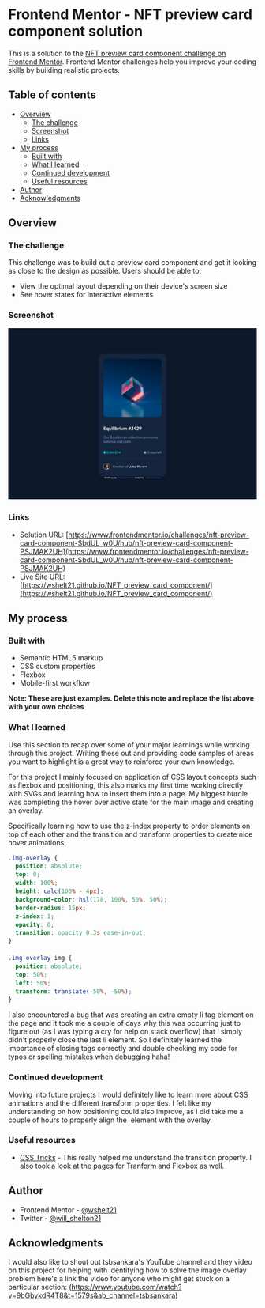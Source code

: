 # Frontend Mentor - NFT preview card component solution

This is a solution to the [NFT preview card component challenge on Frontend Mentor](https://www.frontendmentor.io/challenges/nft-preview-card-component-SbdUL_w0U). Frontend Mentor challenges help you improve your coding skills by building realistic projects. 

## Table of contents

- [Overview](#overview)
  - [The challenge](#the-challenge)
  - [Screenshot](#screenshot)
  - [Links](#links)
- [My process](#my-process)
  - [Built with](#built-with)
  - [What I learned](#what-i-learned)
  - [Continued development](#continued-development)
  - [Useful resources](#useful-resources)
- [Author](#author)
- [Acknowledgments](#acknowledgments)

## Overview

### The challenge

This challenge was to build out a preview card component and get it looking as close to the design as possible.
Users should be able to:

- View the optimal layout depending on their device's screen size
- See hover states for interactive elements

### Screenshot

![](images/screenshot.jpg.png)

### Links

- Solution URL: [https://www.frontendmentor.io/challenges/nft-preview-card-component-SbdUL_w0U/hub/nft-preview-card-component-PSJMAK2UH](https://www.frontendmentor.io/challenges/nft-preview-card-component-SbdUL_w0U/hub/nft-preview-card-component-PSJMAK2UH)
- Live Site URL: [https://wshelt21.github.io/NFT_preview_card_component/](https://wshelt21.github.io/NFT_preview_card_component/)

## My process

### Built with

- Semantic HTML5 markup
- CSS custom properties
- Flexbox
- Mobile-first workflow

**Note: These are just examples. Delete this note and replace the list above with your own choices**

### What I learned

Use this section to recap over some of your major learnings while working through this project. Writing these out and providing code samples of areas you want to highlight is a great way to reinforce your own knowledge.

For this project I mainly focused on application of CSS layout concepts such as flexbox and positioning, this also marks my first time working directly with SVGs and learning how to insert them into a page. My biggest hurdle was completing the hover over active state for the main image and creating an overlay.

Specifically learning how to use the z-index property to order elements on top of each other and the transition and transform properties to create nice hover animations:
```css
.img-overlay {
  position: absolute;
  top: 0;
  width: 100%;
  height: calc(100% - 4px);
  background-color: hsl(178, 100%, 50%, 50%);
  border-radius: 15px;
  z-index: 1;
  opacity: 0;
  transition: opacity 0.3s ease-in-out;
}

.img-overlay img {
  position: absolute;
  top: 50%;
  left: 50%;
  transform: translate(-50%, -50%);
}
```

I also encountered a bug that was creating an extra empty li tag element on the page and it took me a couple of days why this was occurring just to figure out (as I was typing a cry for help on stack overflow) that I simply didn't properly close the last li element. So I definitely learned the importance of closing tags correctly and double checking my code for typos or spelling mistakes when debugging haha! 

### Continued development

Moving into future projects I would definitely like to learn more about CSS animations and the different transform properties. I felt like my understanding on how positioning could also improve, as I did take me a couple of hours to properly align the <img> element with the overlay. 

### Useful resources

- [CSS Tricks](https://css-tricks.com/almanac/properties/t/transition/) - This really helped me understand the transition property. I also took a look at the pages for Tranform and Flexbox as well. 


## Author

- Frontend Mentor - [@wshelt21](https://www.frontendmentor.io/profile/wshelt21)
- Twitter - [@will_shelton21](https://twitter.com/will_shelton21)


## Acknowledgments

I would also like to shout out tsbsankara's YouTube channel and they video on this project for helping with identifying how to solve the image overlay problem here's a link the video for anyone who might get stuck on a particular section:
(https://www.youtube.com/watch?v=9bGbykdR4T8&t=1579s&ab_channel=tsbsankara)

